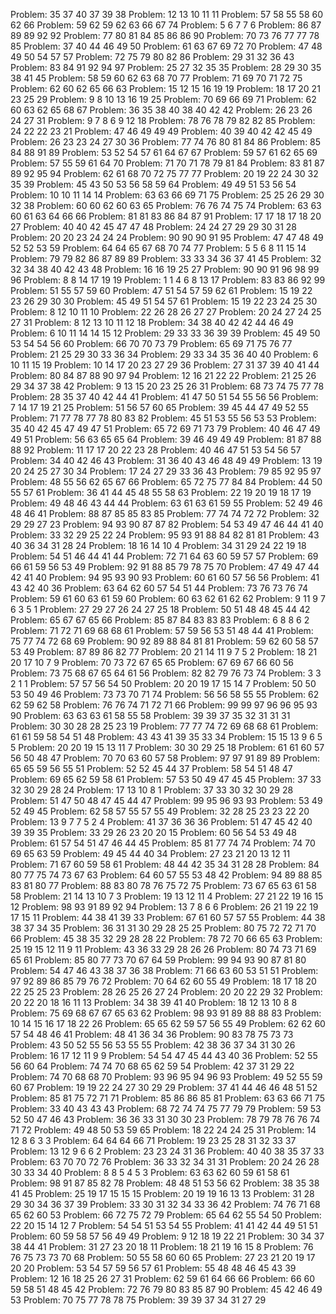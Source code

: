 Problem: 35 37 40 37 39 38
Problem: 12 13 10 11 11
Problem: 57 58 55 58 60 62 66
Problem: 59 62 59 62 63 66 67 74
Problem: 5 6 7 7 6
Problem: 86 87 89 89 92 92
Problem: 77 80 81 84 85 86 86 90
Problem: 70 73 76 77 77 78 85
Problem: 37 40 44 46 49 50
Problem: 61 63 67 69 72 70
Problem: 47 48 49 50 54 57 57
Problem: 72 75 79 80 82 86
Problem: 29 31 32 36 43
Problem: 83 84 91 92 94 97
Problem: 25 27 32 35 35
Problem: 28 29 30 35 38 41 45
Problem: 58 59 60 62 63 68 70 77
Problem: 71 69 70 71 72 75
Problem: 62 60 62 65 66 63
Problem: 15 12 15 16 19 19
Problem: 18 17 20 21 23 25 29
Problem: 9 8 10 13 16 19 25
Problem: 70 69 66 69 71
Problem: 62 60 63 62 65 68 67
Problem: 36 35 38 40 38 40 42 42
Problem: 26 23 26 24 27 31
Problem: 9 7 8 6 9 12 18
Problem: 78 76 78 79 82 82 85
Problem: 24 22 22 23 21
Problem: 47 46 49 49 49
Problem: 40 39 40 42 42 45 49
Problem: 26 23 23 24 27 30 36
Problem: 77 74 76 80 81 84 86
Problem: 85 84 88 91 89
Problem: 53 52 54 57 61 64 67 67
Problem: 59 57 61 62 65 69
Problem: 57 55 59 61 64 70
Problem: 71 70 71 78 79 81 84
Problem: 83 81 87 89 92 95 94
Problem: 62 61 68 70 72 75 77 77
Problem: 20 19 22 24 30 32 35 39
Problem: 45 43 50 53 56 58 59 64
Problem: 49 49 51 53 56 54
Problem: 10 10 11 14 14
Problem: 63 63 66 69 71 75
Problem: 25 25 26 29 30 32 38
Problem: 60 60 62 60 63 65
Problem: 76 76 74 75 74
Problem: 63 63 60 61 63 64 66 66
Problem: 81 81 83 86 84 87 91
Problem: 17 17 18 17 18 20 27
Problem: 40 40 42 45 47 47 48
Problem: 24 24 27 29 29 30 31 28
Problem: 20 20 23 24 24 24
Problem: 90 90 90 91 95
Problem: 47 47 48 49 52 52 53 59
Problem: 64 64 65 67 68 70 74 77
Problem: 5 5 6 8 11 15 14
Problem: 79 79 82 86 87 89 89
Problem: 33 33 34 36 37 41 45
Problem: 32 32 34 38 40 42 43 48
Problem: 16 16 19 25 27
Problem: 90 90 91 96 98 99 96
Problem: 8 8 14 17 19 19
Problem: 1 1 4 6 8 13 17
Problem: 83 83 86 92 99
Problem: 51 55 57 59 60
Problem: 47 51 54 57 59 62 61
Problem: 15 19 22 23 26 29 30 30
Problem: 45 49 51 54 57 61
Problem: 15 19 22 23 24 25 30
Problem: 8 12 10 11 10
Problem: 22 26 28 26 27 27
Problem: 20 24 27 24 25 27 31
Problem: 8 12 13 10 11 12 18
Problem: 34 38 40 42 42 44 46 49
Problem: 6 10 11 14 14 15 12
Problem: 29 33 33 36 39 39
Problem: 45 49 50 53 54 54 56 60
Problem: 66 70 70 73 79
Problem: 65 69 71 75 76 77
Problem: 21 25 29 30 33 36 34
Problem: 29 33 34 35 36 40 40
Problem: 6 10 11 15 19
Problem: 10 14 17 20 23 27 29 36
Problem: 27 31 37 39 40 41 44
Problem: 80 84 87 88 90 97 94
Problem: 12 16 21 22 22
Problem: 21 25 26 29 34 37 38 42
Problem: 9 13 15 20 23 25 26 31
Problem: 68 73 74 75 77 78
Problem: 28 35 37 40 42 44 41
Problem: 41 47 50 51 54 55 56 56
Problem: 7 14 17 19 21 25
Problem: 51 56 57 60 65
Problem: 39 45 44 47 49 52 55
Problem: 71 77 78 77 78 80 83 82
Problem: 45 51 53 55 56 53 53
Problem: 35 40 42 45 47 49 47 51
Problem: 65 72 69 71 73 79
Problem: 40 46 47 49 49 51
Problem: 56 63 65 65 64
Problem: 39 46 49 49 49
Problem: 81 87 88 88 92
Problem: 11 17 17 20 22 23 28
Problem: 40 46 47 51 53 54 56 57
Problem: 34 40 42 46 43
Problem: 31 36 40 43 46 48 49 49
Problem: 13 19 20 24 25 27 30 34
Problem: 17 24 27 29 33 36 43
Problem: 79 85 92 95 97
Problem: 48 55 56 62 65 67 66
Problem: 65 72 75 77 84 84
Problem: 44 50 55 57 61
Problem: 36 41 44 45 48 55 58 63
Problem: 22 19 20 19 18 17 19
Problem: 49 48 46 43 44 44
Problem: 63 61 63 61 59 55
Problem: 52 49 46 48 46 41
Problem: 88 87 85 85 83 85
Problem: 77 74 74 72 72
Problem: 32 29 29 27 23
Problem: 94 93 90 87 87 82
Problem: 54 53 49 47 46 44 41 40
Problem: 33 32 29 25 22 24
Problem: 95 93 91 88 84 82 81 81
Problem: 43 40 36 34 31 28 24
Problem: 18 16 14 10 4
Problem: 34 31 29 24 22 19 18
Problem: 54 51 46 44 41 44
Problem: 72 71 64 63 60 59 57 57
Problem: 69 66 61 59 56 53 49
Problem: 92 91 88 85 79 78 75 70
Problem: 47 49 47 44 42 41 40
Problem: 94 95 93 90 93
Problem: 60 61 60 57 56 56
Problem: 41 43 42 40 36
Problem: 63 64 62 60 57 54 51 44
Problem: 73 76 73 76 74
Problem: 59 61 60 63 61 59 60
Problem: 60 63 62 61 62 62
Problem: 9 11 9 7 6 3 5 1
Problem: 27 29 27 26 24 27 25 18
Problem: 50 51 48 48 45 44 42
Problem: 65 67 67 65 66
Problem: 85 87 84 83 83 83
Problem: 6 8 8 6 2
Problem: 71 72 71 69 68 68 61
Problem: 57 59 56 53 51 48 44 41
Problem: 75 77 74 72 68 69
Problem: 90 92 89 88 84 81 81
Problem: 59 62 60 58 57 53 49
Problem: 87 89 86 82 77
Problem: 20 21 14 11 9 7 5 2
Problem: 18 21 20 17 10 7 9
Problem: 70 73 72 67 65 65
Problem: 67 69 67 66 60 56
Problem: 73 75 68 67 65 64 61 56
Problem: 82 82 79 76 73 74
Problem: 3 3 2 1 1
Problem: 57 57 56 54 50
Problem: 20 20 19 17 15 14 7
Problem: 50 50 53 50 49 46
Problem: 73 73 70 71 74
Problem: 56 56 58 55 55
Problem: 62 62 59 62 58
Problem: 76 76 74 71 72 71 66
Problem: 99 99 97 96 96 95 93 90
Problem: 63 63 63 61 58 55 58
Problem: 39 39 37 35 32 31 31 31
Problem: 30 30 28 28 25 23 19
Problem: 77 77 74 72 69 68 68 61
Problem: 61 61 59 58 54 51 48
Problem: 43 43 41 39 35 33 34
Problem: 15 15 13 9 6 5 5
Problem: 20 20 19 15 13 11 7
Problem: 30 30 29 25 18
Problem: 61 61 60 57 56 50 48 47
Problem: 70 70 63 60 57 58
Problem: 97 97 91 89 89
Problem: 65 65 59 56 55 51
Problem: 52 52 45 44 37
Problem: 58 54 51 48 47
Problem: 69 65 62 59 58 61
Problem: 57 53 50 49 47 45 45
Problem: 37 33 32 30 29 28 24
Problem: 17 13 10 8 1
Problem: 37 33 30 32 30 29 28
Problem: 51 47 50 48 47 45 44 47
Problem: 99 95 96 93 93
Problem: 53 49 52 49 45
Problem: 62 58 57 55 57 55 49
Problem: 32 28 25 23 23 22 20
Problem: 13 9 7 7 5 2 4
Problem: 41 37 36 36 36
Problem: 51 47 45 42 40 39 39 35
Problem: 33 29 26 23 20 20 15
Problem: 60 56 54 53 49 48
Problem: 61 57 54 51 47 46 44 45
Problem: 85 81 77 74 74
Problem: 74 70 69 65 63 59
Problem: 49 45 44 40 34
Problem: 27 23 21 20 13 12 11
Problem: 71 67 60 59 58 61
Problem: 48 44 42 35 34 31 28 28
Problem: 84 80 77 75 74 73 67 63
Problem: 64 60 57 55 53 48 42
Problem: 94 89 88 85 83 81 80 77
Problem: 88 83 80 78 76 75 72 75
Problem: 73 67 65 63 61 58 58
Problem: 21 14 13 10 7 3
Problem: 19 13 12 11 4
Problem: 27 21 22 19 16 15 12
Problem: 98 93 91 89 92 94
Problem: 13 7 8 6 6
Problem: 26 21 19 22 19 17 15 11
Problem: 44 38 41 39 33
Problem: 67 61 60 57 57 55
Problem: 44 38 38 37 34 35
Problem: 36 31 31 30 29 28 25 25
Problem: 80 75 72 72 71 70 66
Problem: 45 38 35 32 29 28 28 22
Problem: 78 72 70 66 65 63
Problem: 25 19 15 12 11 9 11
Problem: 43 36 33 29 28 26 26
Problem: 80 74 73 71 69 65 61
Problem: 85 80 77 73 70 67 64 59
Problem: 99 94 93 90 87 81 80
Problem: 54 47 46 43 38 37 36 38
Problem: 71 66 63 60 53 51 51
Problem: 97 92 89 86 85 79 76 72
Problem: 70 64 62 60 55 49
Problem: 18 17 18 20 22 25 25 23
Problem: 28 26 25 26 27 24
Problem: 20 20 22 29 32
Problem: 20 22 20 18 16 11 13
Problem: 34 38 39 41 40
Problem: 18 12 13 10 8 8
Problem: 75 69 68 67 67 65 63 62
Problem: 98 93 91 89 88 88 83
Problem: 10 14 15 16 17 18 22 26
Problem: 65 65 62 59 57 56 55 49
Problem: 62 62 60 57 54 48 46 41
Problem: 48 41 36 34 36
Problem: 90 83 78 75 73 73
Problem: 43 50 52 55 56 53 55 55
Problem: 42 38 36 37 34 31 30 26
Problem: 16 17 12 11 9 9
Problem: 54 54 47 45 44 43 40 36
Problem: 52 55 56 60 64
Problem: 74 74 70 68 65 62 59 54
Problem: 42 37 31 29 22
Problem: 74 70 68 68 70
Problem: 93 96 95 94 96 93
Problem: 49 52 55 59 60 67
Problem: 19 19 22 24 27 30 29 29
Problem: 37 41 44 46 46 48 51 52
Problem: 85 81 75 72 71 71
Problem: 85 86 86 85 81
Problem: 63 63 66 71 75
Problem: 33 40 43 43 43
Problem: 68 72 74 74 75 77 79 79
Problem: 59 53 52 50 47 46 43
Problem: 36 36 33 31 30 30 23
Problem: 78 79 78 76 76 74 71 72
Problem: 49 48 50 53 59 65
Problem: 18 22 24 24 25 31
Problem: 14 12 8 6 3 3
Problem: 64 64 64 66 71
Problem: 19 23 25 28 31 32 33 37
Problem: 13 12 9 6 6 2
Problem: 23 23 24 31 36
Problem: 40 40 38 35 37 33
Problem: 63 70 70 72 76
Problem: 36 33 32 34 31 31
Problem: 20 24 26 28 30 33 34 40
Problem: 8 8 5 4 5 3
Problem: 63 63 62 60 59 61 58 61
Problem: 98 91 87 85 82 78
Problem: 48 48 51 53 56 62
Problem: 38 35 38 41 45
Problem: 25 19 17 15 15 15
Problem: 20 19 19 16 13 13
Problem: 31 28 29 30 34 36 37 39
Problem: 33 30 31 32 34 33 36 42
Problem: 74 76 71 68 65 62 60 53
Problem: 66 72 75 72 79
Problem: 65 64 62 55 54 50
Problem: 22 20 15 14 12 7
Problem: 54 54 51 53 54 55
Problem: 41 41 42 44 49 51 51
Problem: 60 59 58 57 56 49 49
Problem: 9 12 18 19 22 21
Problem: 30 34 37 38 44 41
Problem: 31 27 23 20 18 11
Problem: 18 21 19 16 15 8
Problem: 76 76 75 73 73 70 68
Problem: 50 55 58 60 60 65
Problem: 27 23 21 20 19 17 20 20
Problem: 53 54 57 59 56 57 61
Problem: 55 48 48 46 45 43 39
Problem: 12 16 18 25 26 27 31
Problem: 62 59 61 64 66 66
Problem: 66 60 59 58 51 48 45 42
Problem: 72 76 79 80 83 85 87 90
Problem: 45 42 46 49 53
Problem: 70 75 77 78 78 75
Problem: 39 39 37 34 31 27 29